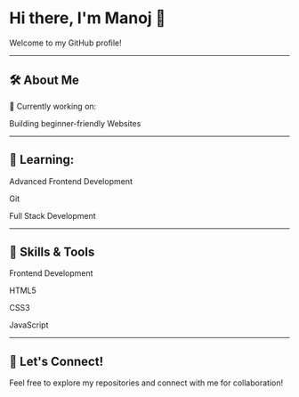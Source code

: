 # Hi there, I'm Manoj 👋

Welcome to my GitHub profile!
______________________________________________________________________________
## 🛠️ About Me

🔭 Currently working on:

Building beginner-friendly Websites
_________________________________________________________________________________
## 🌱 Learning:

Advanced Frontend Development

Git 

Full Stack Development
_______________________________________________________________________________________
## 🚀 Skills & Tools

Frontend Development

HTML5

CSS3

JavaScript
_________________________________________________________________________________________________________
## 🤝 Let's Connect!
Feel free to explore my repositories and connect with me for collaboration!

<!--
**manoj-yg/Manoj-YG** is a ✨ _special_ ✨ repository because its `README.md` (this file) appears on your GitHub profile.

Here are some ideas to get you started:

- 🔭 I’m currently working on ...
- 🌱 I’m currently learning ...
- 👯 I’m looking to collaborate on ...
- 🤔 I’m looking for help with ...
- 💬 Ask me about ...
- 📫 How to reach me: ...
- 😄 Pronouns: ...
- ⚡ Fun fact: ...
-->
